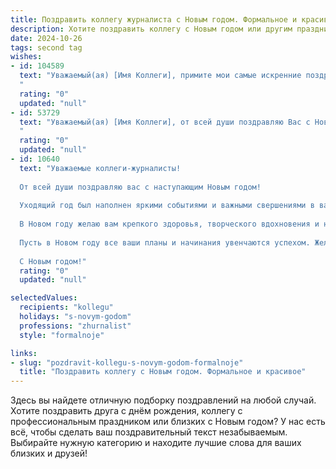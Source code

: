 ```yaml
---
title: Поздравить коллегу журналиста с Новым годом. Формальное и красивое
description: Хотите поздравить коллегу с Новым годом или другим праздником? Наш ИИ создаст незабываемое поздравление, а вы обязательно выделитесь среди других.  
date: 2024-10-26
tags: second tag
wishes:
- id: 104589
  text: "Уважаемый(ая) [Имя Коллеги], примите мои самые искренние поздравления с наступающим Новым годом! Желаю Вам в новом году новых ярких  репортажей, интересных сюжетов и профессиональных успехов на журналистском поприще. Пусть вдохновение не покидает Вас, а каждый день приносит новые открытия и достижения. Счастья, благополучия и всего наилучшего!
  "
  rating: "0"
  updated: "null"
- id: 53729
  text: "Уважаемый(ая) [Имя Коллеги], от всей души поздравляю Вас с Новым годом! Желаю Вам ярких и вдохновляющих событий, интересных материалов, новых профессиональных побед и, конечно же,  творческого горения, которое  вдохновляет нас всех на новые свершения.
  "
  rating: "0"
  updated: "null"
- id: 10640
  text: "Уважаемые коллеги-журналисты!
  
  От всей души поздравляю вас с наступающим Новым годом!
  
  Уходящий год был наполнен яркими событиями и важными свершениями в вашей профессиональной деятельности. Ваша работа как никогда актуальна и необходима обществу, ведь вы несете в мир правду, информируя людей о самых значимых событиях.
  
  В Новом году желаю вам крепкого здоровья, творческого вдохновения и новых профессиональных достижений. Пусть каждый день будет наполнен интересными историями, которые вы сможете ярко и увлекательно донести до своей аудитории.
  
  Пусть в Новом году все ваши планы и начинания увенчаются успехом. Желаю вам и вашим близким счастья, благополучия и всего самого доброго.
  
  С Новым годом!"
  rating: "0"
  updated: "null"

selectedValues:
  recipients: "kollegu"
  holidays: "s-novym-godom"
  professions: "zhurnalist"
  style: "formalnoje"

links:
- slug: "pozdravit-kollegu-s-novym-godom-formalnoje"
  title: "Поздравить коллегу с Новым годом. Формальное и красивое"
---
```


Здесь вы найдете отличную подборку поздравлений на любой случай.
Хотите поздравить друга с днём рождения, коллегу с профессиональным праздником или близких с Новым годом? У нас есть всё, чтобы сделать ваш поздравительный текст незабываемым. Выбирайте нужную категорию и находите лучшие слова для ваших близких и друзей!
